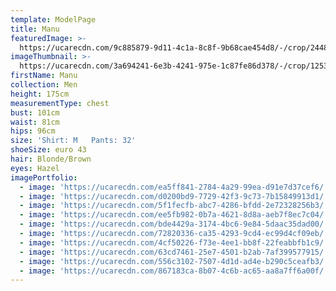 ```yaml
---
template: ModelPage
title: Manu
featuredImage: >-
  https://ucarecdn.com/9c885879-9d11-4c1a-8c8f-9b68cae454d8/-/crop/2448x1182/0,0/-/preview/
imageThumbnail: >-
  https://ucarecdn.com/3a694241-6e3b-4241-975e-1c87fe86d378/-/crop/1253x1596/161,338/-/preview/
firstName: Manu
collection: Men
height: 175cm
measurementType: chest
bust: 101cm
waist: 81cm
hips: 96cm
size: 'Shirt: M   Pants: 32'
shoeSize: euro 43
hair: Blonde/Brown
eyes: Hazel
imagePortfolio:
  - image: 'https://ucarecdn.com/ea5ff841-2784-4a29-99ea-d91e7d37cef6/'
  - image: 'https://ucarecdn.com/d0200bd9-7729-42f3-9c73-7b15849913d1/'
  - image: 'https://ucarecdn.com/5f1fecfb-abc7-4286-bfdd-2e72328256b3/'
  - image: 'https://ucarecdn.com/ee5fb982-0b7a-4621-8d8a-aeb7f8ec7c04/'
  - image: 'https://ucarecdn.com/bde4429a-3174-4bc6-9e84-5daac35dad00/'
  - image: 'https://ucarecdn.com/72820336-ca35-4293-9cd4-ec99d4cf09eb/'
  - image: 'https://ucarecdn.com/4cf50226-f73e-4ee1-bb8f-22feabbfb1c9/'
  - image: 'https://ucarecdn.com/63cd7461-25e7-4501-b2ab-7af399577915/'
  - image: 'https://ucarecdn.com/556c3102-7507-4d1d-ad4e-b290c5ceafb3/'
  - image: 'https://ucarecdn.com/867183ca-8b07-4c6b-ac65-aa8a7ff6a00f/'
---
```


